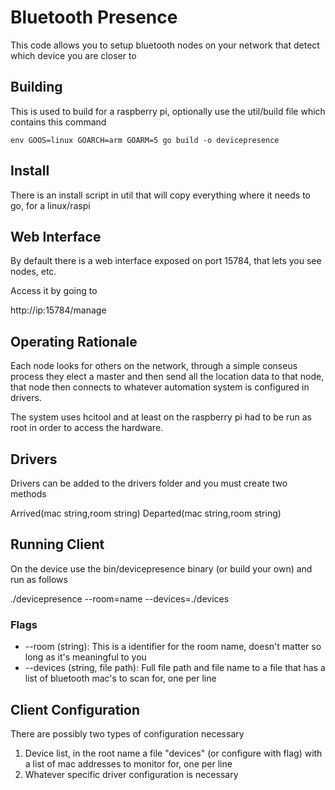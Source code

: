 # Bluetooth Presence 

This code allows you to setup bluetooth nodes on your network that detect which device you are closer to

## Building 

This is used to build for a raspberry pi, optionally use the util/build file which contains this command
```
env GOOS=linux GOARCH=arm GOARM=5 go build -o devicepresence
```

## Install 

There is an install script in util that will copy everything where it needs to go, for a linux/raspi 

## Web Interface

By default there is a web interface exposed on port 15784, that lets you see nodes, etc.

Access it by going to

http://ip:15784/manage


## Operating Rationale

Each node looks for others on the network, through a simple conseus process they elect a master and then send all the location data to that node, that node then connects to whatever automation system is configured in drivers.

The system uses hcitool and at least on the raspberry pi had to be run as root in order to access the hardware.

## Drivers

Drivers can be added to the drivers folder and you must create two methods 

Arrived(mac string,room string)
Departed(mac string,room string)

## Running Client

On the device use the bin/devicepresence binary (or build your own) and run as follows

./devicepresence --room=name --devices=./devices

### Flags

* --room (string): This is a identifier for the room name, doesn't matter so long as it's meaningful to you
* --devices (string, file path): Full file path and file name to a file that has a list of bluetooth mac's to scan for, one per line

## Client Configuration

There are possibly two types of configuration necessary 

1) Device list, in the root name a file "devices" (or configure with flag) with a list of mac addresses to monitor for, one per line
2) Whatever specific driver configuration is necessary
